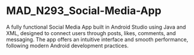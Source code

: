 # MAD_N293_Social-Media-App
A fully functional Social Media App built in Android Studio using Java and XML, designed to connect users through posts, likes, comments, and messaging. The app offers an intuitive interface and smooth performance, following modern Android development practices. 
